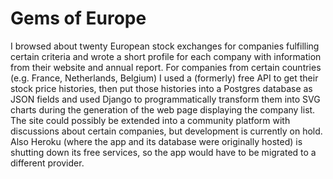 # Gems of Europe

I browsed about twenty European stock exchanges for companies fulfilling certain criteria and wrote a short profile for each company with information from their website and annual report. For companies from certain countries (e.g. France, Netherlands, Belgium) I used a (formerly) free API to get their stock price histories, then put those histories into a Postgres database as JSON fields and used Django to programmatically transform them into SVG charts during the generation of the web page displaying the company list. The site could possibly be extended into a community platform with discussions about certain companies, but development is currently on hold. Also Heroku (where the app and its database were originally hosted) is shutting down its free services, so the app would have to be migrated to a different provider.
